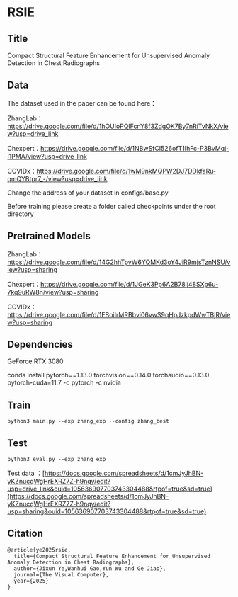 # RSIE
## Title
Compact Structural Feature Enhancement for Unsupervised Anomaly Detection in Chest Radiographs
## Data
The dataset used in the paper can be found here：

ZhangLab：https://drive.google.com/file/d/1hOUIoPQlFcnY8f3ZdgOK7By7nRiTvNkX/view?usp=drive_link

Chexpert：https://drive.google.com/file/d/1NBwSfCI526ofT1IhFc-P3BvMqj-l1PMA/view?usp=drive_link

COVIDx：https://drive.google.com/file/d/1wM9nkMQPW2DJ7DDkfaRu-qmQYBtpr7_-/view?usp=drive_link

Change the address of your dataset in configs/base.py

Before training please create a folder called checkpoints under the root directory
## Pretrained Models
ZhangLab：https://drive.google.com/file/d/14G2hhTpvW6YQMKd3oY4JiR9mjsTznNSU/view?usp=sharing

Chexpert：https://drive.google.com/file/d/1JGeK3Pp6A2B78ij48SXp6u-7kq9uRW8n/view?usp=sharing

COVIDx：https://drive.google.com/file/d/1EBoiIrMRBbvi06vwS9qHpJzkpdWwTBjR/view?usp=sharing
## Dependencies
GeForce RTX 3080 

conda install pytorch==1.13.0 torchvision==0.14.0 torchaudio==0.13.0 pytorch-cuda=11.7 -c pytorch -c nvidia
## Train
``` 
python3 main.py --exp zhang_exp --config zhang_best
```
## Test
```
python3 eval.py --exp zhang_exp
```

Test data ：[https://docs.google.com/spreadsheets/d/1cmJyJhBN-yKZnucqWgHrEXRZ7Z-h9nqy/edit?usp=drive_link&ouid=105636907703743304488&rtpof=true&sd=true](https://docs.google.com/spreadsheets/d/1cmJyJhBN-yKZnucqWgHrEXRZ7Z-h9nqy/edit?usp=sharing&ouid=105636907703743304488&rtpof=true&sd=true)
## Citation
```
@article{ye2025rsie,
  title={Compact Structural Feature Enhancement for Unsupervised Anomaly Detection in Chest Radiographs},
  author={Jixun Ye,Wanhui Gao,Yun Wu and Ge Jiao},
  journal={The Visual Computer},
  year={2025}
}
```
